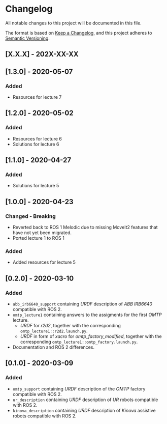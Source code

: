 # Changelog
All notable changes to this project will be documented in this file.

The format is based on [Keep a Changelog](https://keepachangelog.com/en/1.0.0),
and this project adheres to [Semantic Versioning](https://semver.org/spec/v2.0.0.html).

## [X.X.X] - 202X-XX-XX


## [1.3.0] - 2020-05-07
### Added
- Resources for lecture 7

## [1.2.0] - 2020-05-02
### Added
- Resources for lecture 6
- Solutions for lecture 6

## [1.1.0] - 2020-04-27
### Added
- Solutions for lecture 5

## [1.0.0] - 2020-04-23
### Changed - Breaking
- Reverted back to ROS 1 Melodic due to missing MoveIt2 features that have not yet been migrated.
- Ported lecture 1 to ROS 1
### Added
- Added resources for lecture 5

## [0.2.0] - 2020-03-10
### Added
- `abb_irb6640_support` containing *URDF* description of *ABB IRB6640* compatible with ROS 2.
- `omtp_lecture1` containing answers to the assigments for the first *OMTP* lecture.
  - *URDF* for *r2d2*, together with the corresponding `omtp_lecture1::r2d2.launch.py`.
  - *URDF* in form of *xacro* for *omtp_factory_modified*, together with the corresponding `omtp_lecture1::omtp_factory.launch.py`.
- Documentation and ROS 2 differences.

## [0.1.0] - 2020-03-09
### Added
- `omtp_support` containing *URDF* description of the *OMTP* factory compatible with ROS 2.
- `ur_description` containing *URDF* description of *UR* robots compatible with ROS 2.
- `kinova_description` containing *URDF* description of *Kinova* assistive robots compatible with ROS 2.
